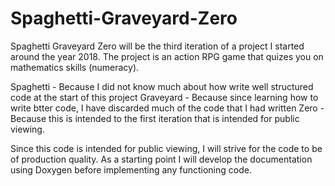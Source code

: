 # Spaghetti-Graveyard-Zero

Spaghetti Graveyard Zero will be the third iteration of a project I started around the year 2018.
The project is an action RPG game that quizes you on mathematics skills (numeracy).

Spaghetti - Because I did not know much about how write well structured code at the start of this project
Graveyard - Because since learning how to write btter code, I have discarded much of the code that I had written
Zero      - Because this is intended to the first iteration that is intended for public viewing.


Since this code is intended for public viewing, I will strive for the code to be of production quality.
As a starting point I will develop the documentation using Doxygen before implementing any functioning code.
